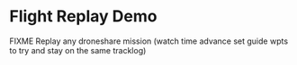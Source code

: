 

# Flight Replay Demo

FIXME Replay any droneshare mission (watch time advance set guide wpts to try and stay on the same tracklog)

